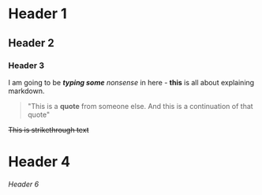 # Header 1
## Header 2
### Header 3

I am going to be ___typing some___ _nonsense_ in here - **this** is all about explaining markdown.

>"This is a __quote__ from someone else. 
>And this is a continuation of that quote"

~~This is strikethrough text~~

# Header 4

###### Header 6
